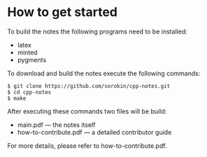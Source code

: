 # How to get started

To build the notes the following programs need to be installed:
* latex
* minted
* pygments

To download and build the notes execute the following commands:
```
$ git clone https://github.com/sorokin/cpp-notes.git
$ cd cpp-notes
$ make
```

After executing these commands two files will be build:
* main.pdf &mdash; the notes itself
* how-to-contribute.pdf &mdash; a detailed contributor guide

For more details, please refer to how-to-contribute.pdf.
